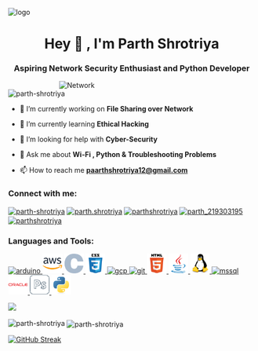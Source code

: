 ![logo](https://github.com/Parth-Shrotriya/Parth-Shrotriya/blob/main/Banner-github.jpg)
<h1 align="center">Hey 👋 , I'm Parth Shrotriya</h1>
<h3 align="center">Aspiring Network Security Enthusiast and Python Developer</h3>

<img align="right" alt="Network" width="400" src="https://github.com/Parth-Shrotriya/Parth-Shrotriya/blob/main/387d8d376e67ef3e2f2f7fec87b56246.gif">

<p align="left"> <img src="https://komarev.com/ghpvc/?username=parth-shrotriya&label=Profile%20views&color=0e75b6&style=flat" alt="parth-shrotriya" /> </p>

- 🔭 I’m currently working on **File Sharing over Network**

- 🌱 I’m currently learning **Ethical Hacking**

- 🤝 I’m looking for help with **Cyber-Security**

- 💬 Ask me about **Wi-Fi , Python & Troubleshooting Problems**

- 📫 How to reach me **paarthshrotriya12@gmail.com**

<h3 align="left">Connect with me:</h3>
<p align="left">
<a href="https://linkedin.com/in/parth-shrotriya" target="blank"><img align="center" src="https://raw.githubusercontent.com/rahuldkjain/github-profile-readme-generator/master/src/images/icons/Social/linked-in-alt.svg" alt="parth-shrotriya" height="30" width="40" /></a>
<a href="https://instagram.com/parth.shrotriya" target="blank"><img align="center" src="https://raw.githubusercontent.com/rahuldkjain/github-profile-readme-generator/master/src/images/icons/Social/instagram.svg" alt="parth.shrotriya" height="30" width="40" /></a>
<a href="https://www.codechef.com/users/parthshrotriya" target="blank"><img align="center" src="https://cdn.jsdelivr.net/npm/simple-icons@3.1.0/icons/codechef.svg" alt="parthshrotriya" height="30" width="40" /></a>
<a href="https://www.hackerrank.com/parth_219303195" target="blank"><img align="center" src="https://raw.githubusercontent.com/rahuldkjain/github-profile-readme-generator/master/src/images/icons/Social/hackerrank.svg" alt="parth_219303195" height="30" width="40" /></a>
<a href="https://www.leetcode.com/parthshrotriya" target="blank"><img align="center" src="https://raw.githubusercontent.com/rahuldkjain/github-profile-readme-generator/master/src/images/icons/Social/leet-code.svg" alt="parthshrotriya" height="30" width="40" /></a>
</p>

<h3 align="left">Languages and Tools:</h3>
<p align="left"> <a href="https://www.arduino.cc/" target="_blank" rel="noreferrer"> <img src="https://cdn.worldvectorlogo.com/logos/arduino-1.svg" alt="arduino" width="40" height="40"/> </a> <a href="https://aws.amazon.com" target="_blank" rel="noreferrer"> <img src="https://raw.githubusercontent.com/devicons/devicon/master/icons/amazonwebservices/amazonwebservices-original-wordmark.svg" alt="aws" width="40" height="40"/> </a> <a href="https://www.cprogramming.com/" target="_blank" rel="noreferrer"> <img src="https://raw.githubusercontent.com/devicons/devicon/master/icons/c/c-original.svg" alt="c" width="40" height="40"/> </a> <a href="https://www.w3schools.com/css/" target="_blank" rel="noreferrer"> <img src="https://raw.githubusercontent.com/devicons/devicon/master/icons/css3/css3-original-wordmark.svg" alt="css3" width="40" height="40"/> </a> <a href="https://cloud.google.com" target="_blank" rel="noreferrer"> <img src="https://www.vectorlogo.zone/logos/google_cloud/google_cloud-icon.svg" alt="gcp" width="40" height="40"/> </a> <a href="https://git-scm.com/" target="_blank" rel="noreferrer"> <img src="https://www.vectorlogo.zone/logos/git-scm/git-scm-icon.svg" alt="git" width="40" height="40"/> </a> <a href="https://www.w3.org/html/" target="_blank" rel="noreferrer"> <img src="https://raw.githubusercontent.com/devicons/devicon/master/icons/html5/html5-original-wordmark.svg" alt="html5" width="40" height="40"/> </a> <a href="https://www.java.com" target="_blank" rel="noreferrer"> <img src="https://raw.githubusercontent.com/devicons/devicon/master/icons/java/java-original.svg" alt="java" width="40" height="40"/> </a> <a href="https://www.linux.org/" target="_blank" rel="noreferrer"> <img src="https://raw.githubusercontent.com/devicons/devicon/master/icons/linux/linux-original.svg" alt="linux" width="40" height="40"/> </a> <a href="https://www.microsoft.com/en-us/sql-server" target="_blank" rel="noreferrer"> <img src="https://www.svgrepo.com/show/303229/microsoft-sql-server-logo.svg" alt="mssql" width="40" height="40"/> </a> <a href="https://www.oracle.com/" target="_blank" rel="noreferrer"> <img src="https://raw.githubusercontent.com/devicons/devicon/master/icons/oracle/oracle-original.svg" alt="oracle" width="40" height="40"/> </a> <a href="https://www.photoshop.com/en" target="_blank" rel="noreferrer"> <img src="https://raw.githubusercontent.com/devicons/devicon/master/icons/photoshop/photoshop-line.svg" alt="photoshop" width="40" height="40"/> </a> <a href="https://www.python.org" target="_blank" rel="noreferrer"> <img src="https://raw.githubusercontent.com/devicons/devicon/master/icons/python/python-original.svg" alt="python" width="40" height="40"/> </a> </p>

<img src="https://tryhackme.com/api/v2/badges/public-profile?userPublicId=2049332" style='border:none;'>

<p><img align="left" src="https://github-readme-stats.vercel.app/api/top-langs?username=parth-shrotriya&theme=dark&hide_border=true&show_icons=true&locale=en&layout=compact" alt="parth-shrotriya" /></p>

<p>&nbsp;<img align="center" src="https://github-readme-stats.vercel.app/api?username=parth-shrotriya&theme=dark&hide_border=true&show_icons=true&locale=en" alt="parth-shrotriya" /></p>

<p><a href="https://git.io/streak-stats"><img src="https://github-readme-streak-stats.herokuapp.com?user=Parth-Shrotriya&theme=dark" alt="GitHub Streak" /></a></p>


